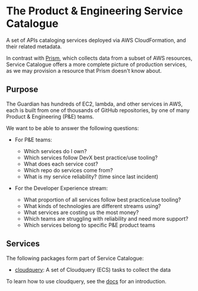# The Product & Engineering Service Catalogue
A set of APIs cataloging services deployed via AWS CloudFormation, and their
related metadata.

In contrast with [Prism](https://github.com/guardian/prism), which collects data
from a subset of AWS resources, Service Catalogue offers a more complete picture
of production services, as we may provision a resource that Prism doesn't know
about.

## Purpose
The Guardian has hundreds of EC2, lambda, and other services in AWS, each is
built from one of thousands of GitHub repositories, by one of many Product &
Engineering (P&E) teams.

We want to be able to answer the following questions:

- For P&E teams:
  - Which services do I own?
  - Which services follow DevX best practice/use tooling?
  - What does each service cost?
  - Which repo do services come from?
  - What is my service reliability? (time since last incident)

- For the Developer Experience stream:
  - What proportion of all services follow best practice/use tooling?
  - What kinds of technologies are different streams using?
  - What services are costing us the most money?
  - Which teams are struggling with reliability and need more support?
  - Which services belong to specific P&E product teams

## Services

The following packages form part of Service Catalogue:

* [cloudquery](packages/cloudquery/README.md): A set of Cloudquery (ECS) tasks to collect the data

To learn how to use cloudquery, see the [docs](docs/getting-started.md) for an introduction.

